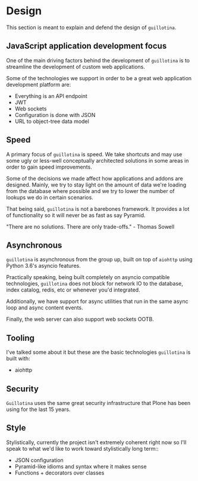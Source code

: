 # Design

This section is meant to explain and defend the design of `guillotina`.



## JavaScript application development focus


One of the main driving factors behind the development of `guillotina` is to
streamline the development of custom web applications.

Some of the technologies we support in order to be a great web application development
platform are:

- Everything is an API endpoint
- JWT
- Web sockets
- Configuration is done with JSON
- URL to object-tree data model

## Speed

A primary focus of `guillotina` is speed. We take shortcuts and may use some
ugly or less-well conceptually architected solutions in some areas in order
to gain speed improvements.

Some of the decisions we made affect how applications and addons are designed.
Mainly, we try to stay light on the amount of data we're loading from the
database where possible and we try to lower the number of lookups we do in
certain scenarios.

That being said, `guillotina` is not a barebones framework. It provides a lot
of functionality so it will never be as fast as say Pyramid.

"There are no solutions. There are only trade-offs." - Thomas Sowell


## Asynchronous

`guillotina` is asynchronous from the group up, built on top of `aiohttp`
using Python 3.6's asyncio features.

Practically speaking, being built completely on asyncio compatible technologies,
`guillotina` does not block for network IO to the database, index catalog,
redis, etc or whenever you'd integrated.

Additionally, we have support for async utilities that run in the same async
loop and async content events.

Finally, the web server can also support web sockets OOTB.


## Tooling

I've talked some about it but these are the basic technologies `guillotina`
is built with:

- aiohttp


## Security

`Guillotina` uses the same great security infrastructure that Plone
has been using for the last 15 years.


## Style

Stylistically, currently the project isn't extremely coherent right now so I'll speak
to what we'd like to work toward stylistically long term::

- JSON configuration
- Pyramid-like idioms and syntax where it makes sense
- Functions + decorators over classes
